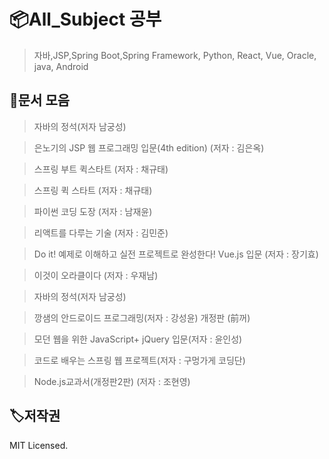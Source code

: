 # 📦All_Subject 공부

> 자바,JSP,Spring Boot,Spring Framework, Python, React, Vue, Oracle, java, Android


## 🥳문서 모음
> 자바의 정석(저자 남궁성)

> 은노기의 JSP 웹 프로그래밍 입문(4th edition) (저자 : 김은옥)

> 스프링 부트 퀵스타트 (저자 : 채규태)

> 스프링 퀵 스타트 (저자 : 채규태)

> 파이썬 코딩 도장 (저자 : 남재윤)

> 리액트를 다루는 기술 (저자 : 김민준)

> Do it! 예제로 이해하고 실전 프로젝트로 완성한다! Vue.js 입문 (저자 : 장기효)

> 이것이 오라클이다 (저자 : 우재남)

> 자바의 정석(저자 남궁성)

> 깡샘의 안드로이드 프로그래밍(저자 : 강성윤) 개정판 (前꺼)

> 모던 웹을 위한 JavaScript+ jQuery 입문(저자 : 윤인성)

> 코드로 배우는 스프링 웹 프로젝트(저자 : 구멍가게 코딩단)

> Node.js교과서(개정판2판) (저자 : 조현영)

## 🏷저작권

MIT Licensed.
